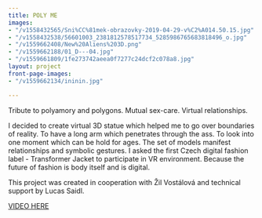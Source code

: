 ```yaml
---
title: POLY ME
images:
- "/v1558432565/Sni%CC%81mek-obrazovky-2019-04-29-v%C2%A014.50.15.jpg"
- "/v1558432538/56601003_2381812578517734_5285986765683818496_o.jpg"
- "/v1559662408/New%20Aliens%203D.png"
- "/v1559662188/01_D---04.jpg"
- "/v1559661809/1fe273742aeea0f7277c24dcf2c078a8.jpg"
layout: project
front-page-images:
- "/v1559662134/ininin.jpg"

---
```

Tribute to polyamory and polygons. Mutual sex-care. Virtual relationships.

I decided to create virtual 3D statue which helped me to go over boundaries of reality. To have a long arm which penetrates through the ass. To look into one moment which can be hold for ages. The set of models manifest relationships and symbolic gestures. I asked the first Czech digital fashion label - Transformer Jacket to participate in VR environment. Because the future of fashion is body itself and is digital.

This project was created in cooperation with Žil Vostálová and technical support by Lucas Saidl.

[VIDEO HERE](https://www.youtube.com/watch?v=_PL132yhCiA&fbclid=IwAR1tdTCHwpFO6qnqZQ_JHap4Iy-DoBhPaa65zkaAKpFZOl8A1YvLxl6-ii0)